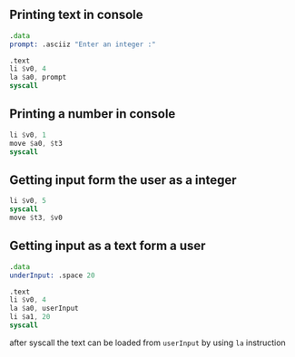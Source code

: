 ## Printing text in console

```asm
.data
prompt: .asciiz "Enter an integer :"

.text
li $v0, 4
la $a0, prompt
syscall
```

## Printing a number in console

```asm
li $v0, 1
move $a0, $t3
syscall
```

## Getting input form the user as a integer

```asm
li $v0, 5
syscall
move $t3, $v0
```

## Getting input as a text form a user

```asm
.data
underInput: .space 20

.text
li $v0, 4
la $a0, userInput
li $a1, 20
syscall
```

after syscall the text can be loaded from `userInput` by using `la` instruction
